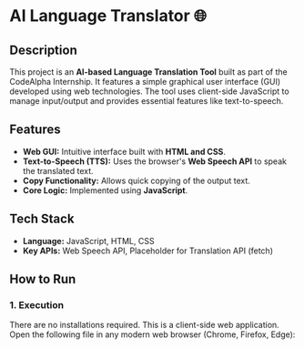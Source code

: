 # AI Language Translator 🌐

## Description
This project is an **AI-based Language Translation Tool** built as part of the CodeAlpha Internship. It features a simple graphical user interface (GUI) developed using web technologies. The tool uses client-side JavaScript to manage input/output and provides essential features like text-to-speech.

## Features
* **Web GUI:** Intuitive interface built with **HTML and CSS**.
* **Text-to-Speech (TTS):** Uses the browser's **Web Speech API** to speak the translated text.
* **Copy Functionality:** Allows quick copying of the output text.
* **Core Logic:** Implemented using **JavaScript**.

## Tech Stack
* **Language:** JavaScript, HTML, CSS
* **Key APIs:** Web Speech API, Placeholder for Translation API (fetch)

## How to Run

### 1. Execution
There are no installations required. This is a client-side web application.
Open the following file in any modern web browser (Chrome, Firefox, Edge):